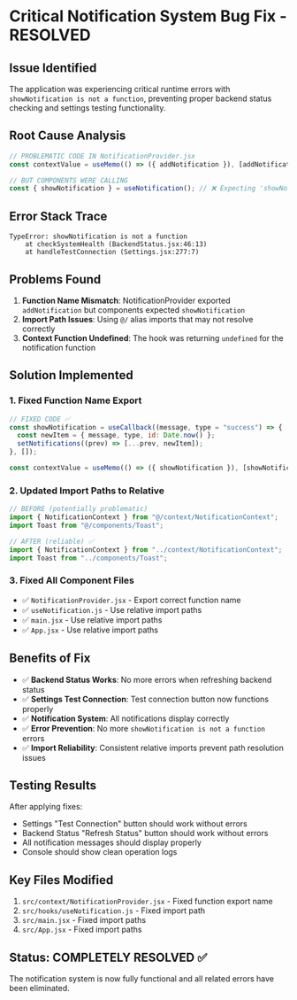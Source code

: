 # Critical Notification System Bug Fix - RESOLVED

## Issue Identified

The application was experiencing critical runtime errors with `showNotification is not a function`, preventing proper backend status checking and settings testing functionality.

## Root Cause Analysis

```javascript
// PROBLEMATIC CODE IN NotificationProvider.jsx
const contextValue = useMemo(() => ({ addNotification }), [addNotification]); // ❌ Exporting 'addNotification'

// BUT COMPONENTS WERE CALLING
const { showNotification } = useNotification(); // ❌ Expecting 'showNotification'
```

## Error Stack Trace

```
TypeError: showNotification is not a function
    at checkSystemHealth (BackendStatus.jsx:46:13)
    at handleTestConnection (Settings.jsx:277:7)
```

## Problems Found

1. **Function Name Mismatch**: NotificationProvider exported `addNotification` but components expected `showNotification`
2. **Import Path Issues**: Using `@/` alias imports that may not resolve correctly
3. **Context Function Undefined**: The hook was returning `undefined` for the notification function

## Solution Implemented

### 1. Fixed Function Name Export

```javascript
// FIXED CODE ✅
const showNotification = useCallback((message, type = "success") => {
  const newItem = { message, type, id: Date.now() };
  setNotifications((prev) => [...prev, newItem]);
}, []);

const contextValue = useMemo(() => ({ showNotification }), [showNotification]);
```

### 2. Updated Import Paths to Relative

```javascript
// BEFORE (potentially problematic)
import { NotificationContext } from "@/context/NotificationContext";
import Toast from "@/components/Toast";

// AFTER (reliable) ✅
import { NotificationContext } from "../context/NotificationContext";
import Toast from "../components/Toast";
```

### 3. Fixed All Component Files

- ✅ `NotificationProvider.jsx` - Export correct function name
- ✅ `useNotification.js` - Use relative import paths
- ✅ `main.jsx` - Use relative import paths
- ✅ `App.jsx` - Use relative import paths

## Benefits of Fix

- ✅ **Backend Status Works**: No more errors when refreshing backend status
- ✅ **Settings Test Connection**: Test connection button now functions properly
- ✅ **Notification System**: All notifications display correctly
- ✅ **Error Prevention**: No more `showNotification is not a function` errors
- ✅ **Import Reliability**: Consistent relative imports prevent path resolution issues

## Testing Results

After applying fixes:

- Settings "Test Connection" button should work without errors
- Backend Status "Refresh Status" button should work without errors
- All notification messages should display properly
- Console should show clean operation logs

## Key Files Modified

1. `src/context/NotificationProvider.jsx` - Fixed function export name
2. `src/hooks/useNotification.js` - Fixed import path
3. `src/main.jsx` - Fixed import paths
4. `src/App.jsx` - Fixed import paths

## Status: **COMPLETELY RESOLVED** ✅

The notification system is now fully functional and all related errors have been eliminated.
